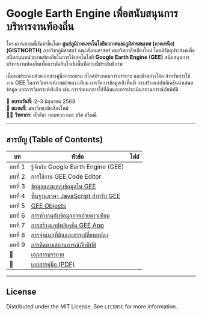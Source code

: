 # Google Earth Engine เพื่อสนับสนุนการบริหารงานท้องถิ่น


โครงการอบรมนี้จัดทำขึ้นโดย **ศูนย์ภูมิภาคเทคโนโลยีอวกาศและภูมิสารสนเทศ (ภาคเหนือ) (GISTNORTH)** ภาควิชาภูมิศาสตร์ คณะสังคมศาสตร์ มหาวิทยาลัยเชียงใหม่ โดยมีวัตถุประสงค์เพื่อสนับสนุนหน่วยงานท้องถิ่นในการใช้เทคโนโลยี **Google Earth Engine (GEE)** สนับสนุนการบริหารงานท้องถิ่นเพื่อการตัดสินใจเชิงพื้นที่อย่างมีประสิทธิภาพ

เนื้อหาประกอบด้วยเอกสารคู่มือการอบรม สไลด์ประกอบการบรรยาย และตัวอย่างโค้ด สำหรับการใช้งาน GEE ในการวิเคราะห์ภาพถ่ายดาวเทียม การจัดการข้อมูลเชิงพื้นที่ การสร้างแอปพลิเคชันนำเสนอข้อมูล และการวิเคราะห์เชิงลึก เช่น การจำแนกการใช้ที่ดินและการประเมินสถานการณ์ภัยพิบัติ

📅 **อบรมวันที่:** 2–3 มิถุนายน 2568  
📍 **สถานที่:** มหาวิทยาลัยเชียงใหม่  
👨‍🏫 **วิทยากร:** ศักด์ิดา หอมหวล และ ชวิศ ศรีมณี

---

## สารบัญ (Table of Contents)

| บท | หัวข้อ | ไฟล์ |
|----|--------|------|
| บทที่ 1 | รู้จักกับ Google Earth Engine (GEE) |
| บทที่ 2 | การใช้งาน GEE Code Editor  |
| บทที่ 3 | [ข้อมูลและแหล่งข้อมูลใน GEE](https://github.com/gistnorth/gistnorth_gee/blob/main/gee_workshop_chapter3.md) |
| บทที่ 4 | [พื้นฐานภาษา JavaScript สำหรับ GEE](https://github.com/gistnorth/gistnorth_gee/blob/main/gee_workshop_chapter4.md) |
| บทที่ 5 | [GEE Objects](https://github.com/gistnorth/gistnorth_gee/blob/main/gee_workshop_chapter5.md) |
| บทที่ 6 | [การทำงานกับข้อมูลภาพถ่ายดาวเทียม](https://github.com/gistnorth/gistnorth_gee/blob/main/gee_workshop_chapter6.md) |
| บทที่ 7 | [การสร้างแอปพลิเคชัน GEE App](https://github.com/gistnorth/gistnorth_gee/blob/main/gee_workshop_chapter7.md) |
| บทที่ 8 | [การจำแนกที่ดินและการเปลี่ยนแปลง](https://github.com/gistnorth/gistnorth_gee/blob/main/gee_workshop_chapter8.md) |
| บทที่ 9 | [การติดตามสถานการณ์ภัยพิบัติ](https://github.com/gistnorth/gistnorth_gee/blob/main/gee_workshop_chapter9.md) |
| 🔗 | [เอกสารบรรยาย](https://github.com/gistnorth/gistnorth_gee/blob/main/document/gee_workshop_ppt.pdf) |
| 📄 | [เอกสารคู่มือ (PDF)](https://github.com/gistnorth/gistnorth_gee/blob/main/document/gee_workshop.pdf) |

---

## License

Distributed under the MIT License. See `LICENSE` for more information.

